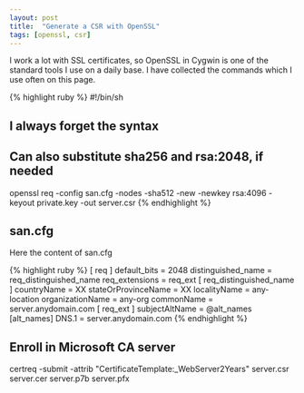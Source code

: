 ```yaml
---
layout: post
title:  "Generate a CSR with OpenSSL"
tags: [openssl, csr]
---
```

I work a lot with SSL certificates, so OpenSSL in Cygwin is one of the standard tools I use on a daily base. I have collected the commands which I use often on this page.

{% highlight ruby %}
#!/bin/sh
## I always forget the syntax
## Can also substitute sha256 and rsa:2048, if needed
openssl req -config san.cfg -nodes -sha512 -new -newkey rsa:4096 -keyout private.key -out server.csr
{% endhighlight %}

## san.cfg

Here the content of san.cfg

{% highlight ruby %}
[ req ]
default_bits       = 2048
distinguished_name = req_distinguished_name
req_extensions     = req_ext
[ req_distinguished_name ]
countryName                = XX
stateOrProvinceName        = XX
localityName               = any-location
organizationName           = any-org
commonName                 = server.anydomain.com
[ req_ext ]
subjectAltName = @alt_names
[alt_names]
DNS.1   = server.anydomain.com
{% endhighlight %}

## Enroll in Microsoft CA server
certreq -submit -attrib "CertificateTemplate:_WebServer2Years" server.csr server.cer server.p7b server.pfx
